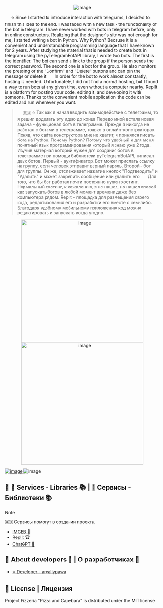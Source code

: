 

<p align="center">
  <img src="https://i.ibb.co/Pg0NbCW/image.png" alt="image" border="0">
</p>



&nbsp;&nbsp;&nbsp;&nbsp; :star: Since I started to introduce interaction with telegrams, I decided to finish this idea to the end. I was faced with a new task - the functionality of the bot in telegram. I have never worked with bots in telegram before, only in online constructors. Realizing that the designer's site was not enough for me, I started writing a bot in Python. Why Python? Because it is a convenient and understandable programming language that I have known for 2 years. After studying the material that is needed to create bots in telegram using the pyTelegramBotAPI library, I wrote two bots. The first is the identifier. The bot can send a link to the group if the person sends the correct password. The second one is a bot for the group. He also monitors the pressing of the "Confirm" and "Delete" buttons and can pin the message or delete it.
&nbsp;&nbsp;&nbsp;&nbsp; In order for the bot to work almost constantly, hosting is needed. Unfortunately, I did not find a normal hosting, but I found a way to run bots at any given time, even without a computer nearby. ReplIt is a platform for posting your code, editing it, and developing it with someone. Thanks to the convenient mobile application, the code can be edited and run whenever you want.


>&nbsp;&nbsp;&nbsp;&nbsp; :ru: :star: Так как я начал вводить взаимодействие с телеграмм,  то я решил доделать эту идею до конца Передо мной встала новая задача - функционал бота в телеграмме. Прежде я никогда не работал с ботами в телеграмме, только в онлайн-конструкторах. Поняв, что сайта конструктора мне не хватит, я принялся писать бота на Python. Почему Python? Потому что удобный и для меня понятный язык программирования который я знаю уже 2 года. Изучив материал который нужен для создания ботов в телеграмме при помощи библиотеки pyTelegramBotAPI, написал двух ботов. Первый - аунтификатор. Бот может прислать ссылку на группу, если человек отправит верный пароль. Второй - бот для группы. Он же, отслеживает нажатие кнопок "Подтвердить" и  "Удалить" и может закрепить сообщение или удалить его.
>&nbsp;&nbsp;&nbsp;&nbsp; Для того, что бы бот работал почти постоянно нужен хостинг. Нормальный хостинг, к сожалению, я не нашел, но нашел способ как запускать ботов в любой момент времени даже без компьютера рядом. ReplIt - площадка  для размещения своего кода, редактирования его и разработки его вместе с кем-либо. Благодаря удобному мобильному приложению код можно редактировать и запускать когда угодно.
<p align="center">
      <img src="https://i.ibb.co/w6Ljx9r/image.png" alt="image" height="400px" border="0">
      <img src="https://i.ibb.co/3p6wY0V/image.png" alt="image" height="400px" border="0">
</p>
<p>
<a href="https://replit.com/@areallypawa"><img src="https://i.ibb.co/qsxrgPF/image.png" alt="image" border="0"></a>
<img src="https://i.ibb.co/x6Ff1WK/image.png" alt="image" border="0">
</p>


## :large_blue_diamond: :mag_right: Services - Libraries :books: | :mag_right: Сервисы - Библиотеки :books:

> [!NOTE]
> :ru: Сервисы помогут в создании проекта.

- [IMGBB :crystal_ball:](https://ibb.co/album/M97Dbv)
- [ReplIt :trophy:](https://replit.com)
- [ChatGPT :bookmark:](https://chat-gpt.org/chat)

## :large_blue_diamond: About developers :dizzy: | О разработчиках :dizzy:

- [ :star: Developer - areallypawa ](https://github.com/areallypawa)


## :large_blue_diamond: License | Лицензия
Project Pizzeria "Pizza and Capybara" is distributed under the MIT license
